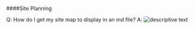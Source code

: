 ####Site Planning

Q: How do I get my site map to display in an md file? 
A: ![descriptive text](../imgs/site_map.png)

